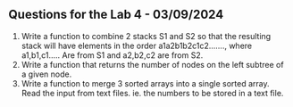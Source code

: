 ## Questions for the Lab 4 - 03/09/2024
1. Write a function to combine 2 stacks S1 and S2 so that the resulting stack will have elements in the order a1a2b1b2c1c2......., where a1,b1,c1..... Are from S1 and a2,b2,c2 are from S2.
2. Write a function that returns the number of nodes on the left subtree of a given node.
3. Write a function to merge 3 sorted arrays into a single sorted array.
Read the input from text files. ie. the numbers to be stored in a text file.